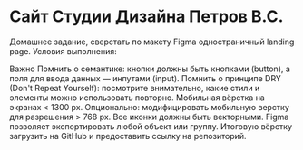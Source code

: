 # Сайт Студии Дизайна Петров В.С.
Домашнее задание, сверстать по макету Figma одностраничный landing page.
Условия выполнения:

Важно
Помнить о семантике: кнопки должны быть кнопками (button), а поля для ввода данных — инпутами (input).
Помнить о принципе DRY (Don't Repeat Yourself): посмотрите внимательно, какие стили и элементы можно использовать повторно.
Мобильная вёрстка на экранах < 1300 px. Опционально: модифицировать мобильную верстку для разрешения > 768 px.
Все иконки должны быть векторными. Figma позволяет экспортировать любой объект или группу.
Итоговую вёрстку загрузить на GitHub и предоставить ссылку на репозиторий.
